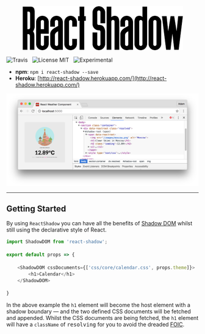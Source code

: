 <center>
    <img src="media/logo.png" alt="Logo" />
</center>

![Travis](http://img.shields.io/travis/Wildhoney/ReactShadow.svg?style=flat)
&nbsp;
![License MIT](http://img.shields.io/badge/license-mit-orange.svg?style=flat)
&nbsp;
![Experimental](http://img.shields.io/badge/experimental-%E2%9C%93-blue.svg?style=flat)
* **npm**: `npm i react-shadow --save`
* **Heroku**: [http://react-shadow.herokuapp.com/](http://react-shadow.herokuapp.com/)

![Screenshot](media/screenshot.png)

---

## Getting Started

By using `ReactShadow` you can have all the benefits of [Shadow DOM](https://www.w3.org/TR/shadow-dom/) whilst still using the declarative style of React.

```javascript
import ShadowDOM from 'react-shadow';

export default props => {
    
    <ShadowDOM cssDocuments={['css/core/calendar.css', props.theme]}>
        <h1>Calendar</h1>
    </ShadowDOM>
    
}
```

In the above example the `h1` element will become the host element with a shadow boundary &mdash; and the two defined CSS documents will be fetched and appended. Whilst the CSS documents are being fetched, the `h1` element will have a `className` of <kbd>resolving</kbd> for you to avoid the dreaded [FOIC](https://en.wikipedia.org/wiki/Flash_of_unstyled_content).
